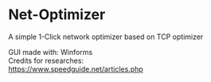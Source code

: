 # Net-Optimizer
A simple 1-Click network optimizer based on TCP optimizer <br />

GUI made with: Winforms <br />
Credits for researches: <br />
https://www.speedguide.net/articles.php
